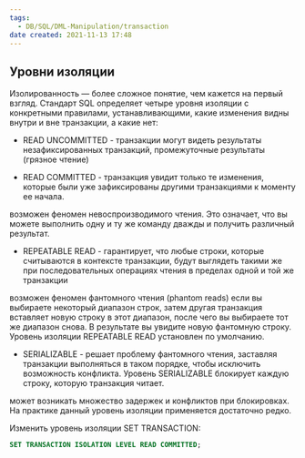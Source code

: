```yaml
---
tags:
  - DB/SQL/DML-Manipulation/transaction
date created: 2021-11-13 17:48
---
```



## Уровни изоляции


Изолированность — более сложное понятие, чем кажется на первый взгляд. Стандарт SQL определяет четыре уровня изоляции с конкретными правилами, устанавливающими, какие изменения видны внутри и вне транзакции, а какие нет:

-   READ UNCOMMITTED - транзакции могут видеть результаты незафиксированных транзакций, промежуточные результаты (грязное чтение)
    
-   READ COMMITTED - транзакция увидит только те изменения, которые были уже зафиксированы другими транзакциями к моменту ее начала. 

возможен феномен невоспроизводимого чтения. Это означает, что вы можете выполнить одну и ту же команду дважды и получить различный результат.
    
-   REPEATABLE READ - гарантирует, что любые строки, которые считываются в контексте транзакции, будут выглядеть такими же при последовательных операциях чтения в пределах одной и той же транзакции
 
возможен феномен фантомного чтения (phantom reads)
если вы выбираете некоторый диапазон строк, затем другая транзакция вставляет новую строку в этот диапазон, после чего вы выбираете тот же диапазон снова. В результате вы увидите новую фантомную строку. Уровень изоляции REPEATABLE READ установлен по умолчанию.
    
-   SERIALIZABLE - решает проблему фантомного чтения, заставляя транзакции выполняться в таком порядке, чтобы исключить возможность конфликта. Уровень SERIALIZABLE блокирует каждую строку, которую транзакция читает.

 может возникать множество задержек и конфликтов при блокировках. На практике данный уровень изоляции применяется достаточно редко. 

Изменить уровень изоляции  SET TRANSACTION:

```Sql
SET TRANSACTION ISOLATION LEVEL READ COMMITTED;
```